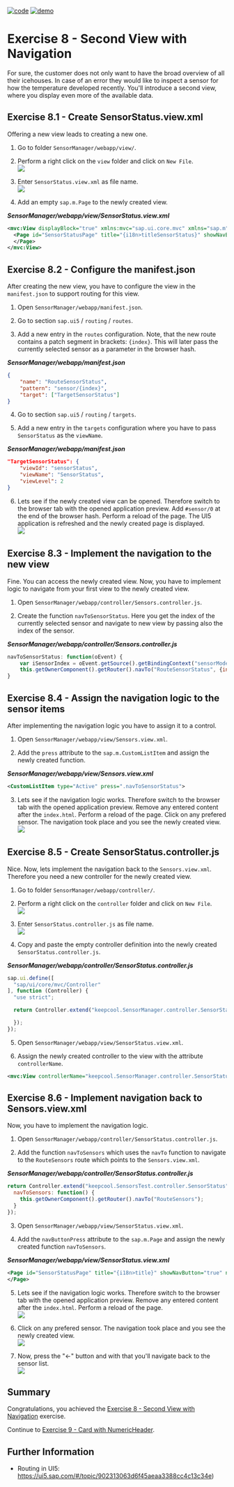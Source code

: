 [![code](https://flat.badgen.net/badge/code/available/green?icon=github)](https://github.com/SAP-samples/teched2020-DEV164/tree/code/ex8/TechEd2020)
[![demo](https://flat.badgen.net/badge/demo/deployed/blue?icon=chrome)](https://sap-samples.github.io/teched2020-dev164/exercises/ex8/TechEd2020/SensorManager/webapp/)

# Exercise 8 - Second View with Navigation

For sure, the customer does not only want to have the broad overview of all their icehouses. In case of an error they would like to inspect a sensor for how the temperature developed recently. You'll introduce a second view, where you display even more of the available data.

## Exercise 8.1 - Create SensorStatus.view.xml

Offering a new view leads to creating a new one.

1. Go to folder `SensorManager/webapp/view/`.

2. Perform a right click on the `view` folder and click on `New File`.
<br>![](images/08_01_0010.png)

3. Enter `SensorStatus.view.xml` as file name.
<br>![](images/08_01_0020.png)

4. Add an empty `sap.m.Page` to the newly created view.

***SensorManager/webapp/view/SensorStatus.view.xml***

````xml
<mvc:View displayBlock="true" xmlns:mvc="sap.ui.core.mvc" xmlns="sap.m">
  <Page id="SensorStatusPage" title="{i18n>titleSensorStatus}" showNavButton="true">
  </Page>
</mvc:View>
````

## Exercise 8.2 - Configure the manifest.json

After creating the new view, you have to configure the view in the `manifest.json` to support routing for this view.

1. Open `SensorManager/webapp/manifest.json`.

2. Go to section `sap.ui5` / `routing` / `routes`.

3. Add a new entry in the `routes` configuration. Note, that the new route contains a patch segment in brackets: `{index}`. This will later pass the currently selected sensor as a parameter in the browser hash.

***SensorManager/webapp/manifest.json***

````json
{
    "name": "RouteSensorStatus",
    "pattern": "sensor/{index}",
    "target": ["TargetSensorStatus"]
}
````

4. Go to section `sap.ui5` / `routing` / `targets`.

5. Add a new entry in the `targets` configuration where you have to pass `SensorStatus` as the `viewName`.

***SensorManager/webapp/manifest.json***

````json
"TargetSensorStatus": {
    "viewId": "sensorStatus",
    "viewName": "SensorStatus",
    "viewLevel": 2
}
````

6. Lets see if the newly created view can be opened. Therefore switch to the browser tab with the opened application preview. Add `#sensor/0` at the end of the browser hash. Perform a reload of the page. The UI5 application is refreshed and the newly created page is displayed.
<br>![](images/08_02_0010.png)

## Exercise 8.3 - Implement the navigation to the new view

Fine. You can access the newly created view. Now, you have to implement logic to navigate from your first view to the newly created view.

1. Open `SensorManager/webapp/controller/Sensors.controller.js`.

2. Create the function `navToSensorStatus`. Here you get the index of the currently selected sensor and navigate to new view by passing also the index of the sensor.

***SensorManager/webapp/controller/Sensors.controller.js***

````js
navToSensorStatus: function(oEvent) {
    var iSensorIndex = oEvent.getSource().getBindingContext("sensorModel").getProperty("index");
    this.getOwnerComponent().getRouter().navTo("RouteSensorStatus", {index: iSensorIndex});
}
````

## Exercise 8.4 - Assign the navigation logic to the sensor items

After implementing the navigation logic you have to assign it to a control.

1. Open `SensorManager/webapp/view/Sensors.view.xml`.

2. Add the `press` attribute to the `sap.m.CustomListItem` and assign the newly created function.

***SensorManager/webapp/view/Sensors.view.xml***

````xml
<CustomListItem type="Active" press=".navToSensorStatus">
````

3. Lets see if the navigation logic works. Therefore switch to the browser tab with the opened application preview. Remove any entered content after the `index.html`. Perform a reload of the page. Click on any prefered sensor. The navigation took place and you see the newly created view.
<br>![](images/08_04_0010.png)

## Exercise 8.5 - Create SensorStatus.controller.js
Nice. Now, lets implement the navigation back to the `Sensors.view.xml`. Therefore you need a new controller for the newly created view.

1. Go to folder `SensorManager/webapp/controller/`.

2. Perform a right click on the `controller` folder and click on `New File`.
<br>![](images/08_05_0010.png)

3. Enter `SensorStatus.controller.js` as file name.
<br>![](images/08_05_0020.png)

4. Copy and paste the empty controller definition into the newly created `SensorStatus.controller.js`.

***SensorManager/webapp/controller/SensorStatus.controller.js***

````js
sap.ui.define([
  "sap/ui/core/mvc/Controller"
], function (Controller) {
  "use strict";

  return Controller.extend("keepcool.SensorManager.controller.SensorStatus", {

  });
});
````

5. Open `SensorManager/webapp/view/SensorStatus.view.xml`.

6. Assign the newly created controller to the view with the attribute `controllerName`.

````xml
<mvc:View controllerName="keepcool.SensorManager.controller.SensorStatus" displayBlock="true" xmlns:mvc="sap.ui.core.mvc" xmlns="sap.m">
````

## Exercise 8.6 - Implement navigation back to Sensors.view.xml

Now, you have to implement the navigation logic.

1. Open `SensorManager/webapp/controller/SensorStatus.controller.js`.

2. Add the function `navToSensors` which uses the `navTo` function to navigate to the `RouteSensors` route which points to the `Sensors.view.xml`.

***SensorManager/webapp/controller/SensorStatus.controller.js***

````js
return Controller.extend("keepcool.SensorsTest.controller.SensorStatus", {
  navToSensors: function() {
    this.getOwnerComponent().getRouter().navTo("RouteSensors");
  }
});
````

3. Open `SensorManager/webapp/view/SensorStatus.view.xml`.

4. Add the `navButtonPress` attribute to the `sap.m.Page` and assign the newly created function `navToSensors`.

***SensorManager/webapp/view/SensorStatus.view.xml***

````xml
<Page id="SensorStatusPage" title="{i18n>title}" showNavButton="true" navButtonPress=".navToSensors">
</Page>
````

5. Lets see if the navigation logic works. Therefore switch to the browser tab with the opened application preview. Remove any entered content after the `index.html`. Perform a reload of the page. 
<br>![](images/08_06_0010.png)

6. Click on any prefered sensor. The navigation took place and you see the newly created view.
<br>![](images/08_06_0020.png)

7. Now, press the "&#8592;" button and with that you'll navigate back to the sensor list.
<br>![](images/08_06_0030.png)

## Summary

Congratulations, you achieved the [Exercise 8 - Second View with Navigation](#exercise-8---second-view-with-navigation) exercise.

Continue to [Exercise 9 - Card with NumericHeader](../ex9/README.md).


## Further Information

* Routing in UI5: https://ui5.sap.com/#/topic/902313063d6f45aeaa3388cc4c13c34e)